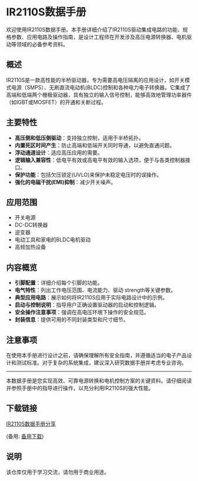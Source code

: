 # IR2110S数据手册

欢迎使用IR2110S数据手册。本手册详细介绍了IR2110S驱动集成电路的功能、规格参数、应用电路及操作指南，是设计工程师在开发涉及高压电源转换器、电机驱动等领域的必备参考资料。

## 概述

IR2110S是一款高性能的半桥驱动器，专为需要高电压隔离的应用设计，如开关模式电源（SMPS）、无刷直流电动机(BLDC)控制和各种电力电子转换器。它集成了高端和低端两个栅极驱动器，具有独立的输入信号控制，能够高效地管理功率器件（如IGBT或MOSFET）的开通和关断过程。

## 主要特性

- **高压侧和低压侧驱动**：支持独立控制，适用于半桥拓扑。
- **内置死区时间产生**：防止高端和低端开关同时导通，以避免直通问题。
- **浮动通道设计**：适应高压应用的需要。
- **逻辑输入兼容性**：低电平有效或高电平有效的输入选项，便于与各类控制器接口。
- **保护功能**：包括欠压锁定(UVLO)来保护未稳定电压时的误操作。
- **强化的电磁干扰(EMI)抑制**：减少开关噪声。

## 应用范围

- 开关电源
- DC-DC转换器
- 逆变器
- 电动工具和家电的BLDC电机驱动
- 高频加热设备

## 内容概览

- **引脚配置**：详细介绍每个引脚的功能。
- **电气特性**：列出工作电压范围、电流能力、驱动 strength等关键参数。
- **典型应用电路**：展示如何将IR2110S应用于实际电路设计中的示例。
- **启动与控制说明**：指导用户正确设置驱动器的启动和控制逻辑。
- **安全操作注意事项**：强调在高电压环境下操作的安全规范。
- **封装信息**：提供可用的不同封装类型和尺寸细节。

## 注意事项

在使用本手册进行设计之前，请确保理解所有安全指南，并遵循适当的电子产品设计和测试标准。对于复杂的系统集成，建议深入研究数据手册并考虑专业咨询。

---

本数据手册是您实现高效、可靠电源转换和电机控制方案的关键资料。请仔细阅读并参照手册中的指导进行操作，以充分利用IR2110S的强大性能。

## 下载链接
[IR2110S数据手册分享](https://pan.quark.cn/s/5350bc3289cd) 

(备用: [备用下载](https://pan.baidu.com/s/1j2xIyE726n2Aj0kPUgjAsw?pwd=1234))

## 说明

该仓库仅用于学习交流，请勿用于商业用途。
